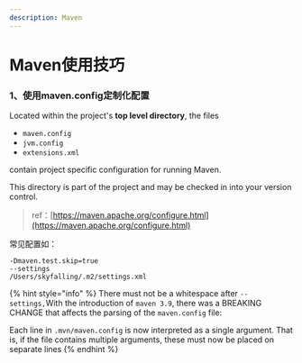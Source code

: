 ```yaml
---
description: Maven
---
```


# Maven使用技巧

### 1、使用maven.config定制化配置

Located within the project's **top level directory**, the files

* `maven.config`
* `jvm.config`
* `extensions.xml`

contain project specific configuration for running Maven.

This directory is part of the project and may be checked in into your version control.

> ref：[https://maven.apache.org/configure.html](https://maven.apache.org/configure.html)

常见配置如：

```processing
-Dmaven.test.skip=true
--settings
/Users/skyfalling/.m2/settings.xml
```

{% hint style="info" %}
There must not be a whitespace after `--settings,`With the introduction of `maven 3.9`, there was a BREAKING CHANGE that affects the parsing of the `maven.config` file:

Each line in `.mvn/maven.config` is now interpreted as a single argument. That is, if the file contains multiple arguments, these must now be placed on separate lines
{% endhint %}
